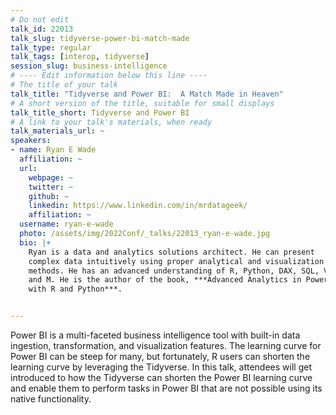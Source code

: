 ```yaml
---
# Do not edit
talk_id: 22013
talk_slug: tidyverse-power-bi-match-made
talk_type: regular
talk_tags: [interop, tidyverse]
session_slug: business-intelligence
# ---- Edit information below this line ----
# The title of your talk
talk_title: "Tidyverse and Power BI:  A Match Made in Heaven"
# A short version of the title, suitable for small displays
talk_title_short: Tidyverse and Power BI
# A link to your talk's materials, when ready
talk_materials_url: ~
speakers:
- name: Ryan E Wade
  affiliation: ~
  url:
    webpage: ~
    twitter: ~
    github: ~
    linkedin: https://www.linkedin.com/in/mrdatageek/
    affiliation: ~
  username: ryan-e-wade
  photo: /assets/img/2022Conf/_talks/22013_ryan-e-wade.jpg
  bio: |+
    Ryan is a data and analytics solutions architect. He can present
    complex data intuitively using proper analytical and visualization
    methods. He has an advanced understanding of R, Python, DAX, SQL, VBA,
    and M. He is the author of the book, ***Advanced Analytics in Power BI
    with R and Python***.


---
```


<!-- ABSTRACT ----
Please write abstract below. You may use simple markdown (links, code style, bold, italics)
-->

Power BI is a multi-faceted business intelligence tool with built-in data
ingestion, transformation, and visualization features. The learning curve
for Power BI can be steep for many, but fortunately, R users can shorten the
learning curve by leveraging the Tidyverse. In this talk, attendees will get
introduced to how the Tidyverse can shorten the Power BI learning curve and
enable them to perform tasks in Power BI that are not possible using its native
functionality.
